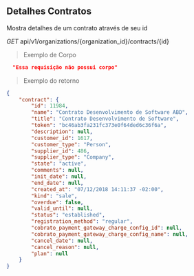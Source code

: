 ## Detalhes Contratos

Mostra detalhes de um contrato através de seu id

<div class="api-endpoint">
  <div class="endpoint-data">
    <i class="label label-get">GET</i>
     api/v1/organizations/{organization_id}/contracts/{id}
  </div>
</div>


> Exemplo de Corpo

```json
  "Essa requisição não possui corpo"
```

> Exemplo do retorno

```json
{
    "contract": {
        "id": 11984,
        "name": "Contrato Desenvolvimento de Software ABD",
        "title": "Contrato Desenvolvimento de Software",
        "token": "bc46ab3fa231fc373e0f64ded6c36f6a",
        "description": null,
        "customer_id": 1617,
        "customer_type": "Person",
        "supplier_id": 486,
        "supplier_type": "Company",
        "state": "active",
        "comments": null,
        "init_date": null,
        "end_date": null,
        "created_at": "07/12/2018 14:11:37 -02:00",
        "kind": "sale",
        "overdue": false,
        "valid_until": null,
        "status": "established",
        "registration_method": "regular",
        "cobrato_payment_gateway_charge_config_id": null,
        "cobrato_payment_gateway_charge_config_name": null,
        "cancel_date": null,
        "cancel_reason": null,
        "plan": null
    }
}
```